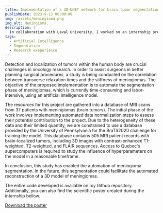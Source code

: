 ```yaml
---
title: Implementation of a 3D-UNET network for brain tumor segmentation
publishDate: 2023-9-13 00:00:00
img: /assets/meningioma.png
img_alt: Meningioma.
description: |
  In collaboration with Laval University, I worked on an internship project at the Quebec research laboratory .
tags:
  - Artificial Intelligence
  - Segmentation
  - Research exeperience
---
```



Detection and localization of tumors within the human body are crucial challenges in oncology research. In order to assist surgeons in better planning surgical procedures, a study is being conducted on the correlation between transverse relaxation times and the stiffness of meningiomas. The objective of the proposed implementation is to automate the segmentation phase of meningiomas, which is currently time-consuming and labor-intensive, using an artificial intelligence model.


The resources for this project are gathered into a database of MRI scans from 37 patients with meningiomas (brain tumors). The initial phase of the work involves implementing automated data normalization steps to assess their potential contribution to the project. Due to the heterogeneity of these data and their limited quantity, we are constrained to use a database provided by the University of Pennsylvania for the BraTS2020 challenge for training the model. This database contains 505 MRI patient records with brain-localized tumors, including 3D images with contrast-enhanced T1-weighted, T2-weighted, and FLAIR sequences. Access to Quebec's supercomputers is required to study the influence of hyperparameters on the model in a reasonable timeframe.

In conclusion, this study has enabled the automation of meningioma segmentation. In the future, this segmentation could facilitate the automated reconstruction of a 3D model of meningiomas.


The entire code developed is available on my Github repository. Additionally, you can also find the scientific poster created during the internship bellow.

<a href="/assets/Poster.ppx.zip" download>Download the poster</a>

